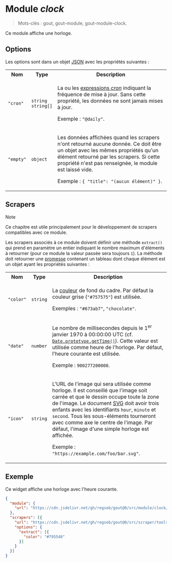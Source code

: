 # Module _clock_

> Mots-clés : gout, gout-module, gout-module-clock.

Ce module affiche une horloge.

## Options

Les options sont dans un objet
[JSON](https://www.json.org/json-fr.html "JavaScript Object Notation") avec les
propriétés suivantes :

<table>
  <tr>
    <th>Nom</th>
    <th>Type</th>
    <th>Description</th>
  </tr>
  <tr>
    <td><code>"cron"</code></td>
    <td><code>string</code><br /><code>string[]</code></td>
    <td>
      <p>
        La ou les
        <a href="https://www.npmjs.com/package/cronnor#expression-cron">expressions
        <em>cron</em></a> indiquant la fréquence de mise à jour. Sans cette
        propriété, les données ne sont jamais mises à jour.
      </p>
      <p>
        Exemple : <code>"@daily"</code>.
      </p>
    </td>
  </tr>
  <tr>
    <td><code>"empty"</code></td>
    <td><code>object</code></td>
    <td>
      <p>
        Les données affichées quand les scrapers n'ont retourné aucune donnée.
        Ce doit être un objet avec les mêmes propriétés qu'un élément retourné
        par les scrapers. Si cette propriété n'est pas renseignée, le module est
        laissé vide.
      </p>
      <p>
        Exemple : <code>{ "title": "(aucun élément)" }</code>.
      </p>
    </td>
  </tr>
</table>

## Scrapers

> [!NOTE]
> Ce chapitre est utile principalement pour le développement de scrapers
> compatibles avec ce module.

Les scrapers associés à ce module doivent définir une méthode `extract()` qui
prend en paramètre un entier indiquant le nombre maximum d'éléments à retourner
(pour ce module la valeur passée sera toujours `1`). La méthode doit retourner
une
[promesse](https://developer.mozilla.org/Web/JavaScript/Reference/Global_Objects/Promise)
contenant un tableau dont chaque élément est un objet ayant les propriétés
suivantes :

<table>
  <tr>
    <th>Nom</th>
    <th>Type</th>
    <th>Description</th>
  </tr>
  <tr>
    <td><code>"color"</code></td>
    <td><code>string</code></td>
    <td>
      <p>
        La
        <a href="https://developer.mozilla.org/CSS/color_value">couleur</a> de
        fond du cadre. Par défaut la couleur grise (<code>"#757575"</code>) est
        utilisée.
      </p>
      <p>
        Exemples : <code>"#673ab7"</code>, <code>"chocolate"</code>.
      </p>
    </td>
  </tr>
  <tr>
    <td><code>"date"</code></td>
    <td><code>number</code></td>
    <td>
      <p>
        Le nombre de millisecondes depuis le 1<sup>er</sup> janvier 1970 à
        00:00:00 UTC (cf.
        <a href="https://developer.mozilla.org/JavaScript/Reference/Global_Objects/Date/getTime"><code>Date.prototype.getTime()</code></a>).
        Cette valeur est utilisée comme heure de l'horloge. Par défaut, l'heure
        courante est utilisée.
      </p>
      <p>
        Exemple : <code>900277200000</code>.
      </p>
    </td>
  </tr>
  <tr>
    <td><code>"icon"</code></td>
    <td><code>string</code></td>
    <td>
      <p>
        L'URL de l'image qui sera utilisée comme horloge. Il est conseillé que
        l'image soit carrée et que le dessin occupe toute la zone de l'image. Le
        document <a href="https://www.w3.org/Graphics/SVG/">SVG</a> doit avoir
        trois enfants avec les identifiants <code>hour</code>,
        <code>minute</code> et <code>second</code>. Tous les sous-éléments
        tourneront avec comme axe le centre de l'image. Par défaut, l'image
        d'une simple horloge est affichée.
      </p>
      <p>
        Exemple : <code>"https://example.com/foo/bar.svg"</code>.
      </p>
    </td>
  </tr>
</table>

## Exemple

Ce widget affiche une horloge avec l'heure courante.

```JSON
{
  "module": {
    "url": "https://cdn.jsdelivr.net/gh/regseb/gout@0/src/module/clock/clock.js"
  },
  "scrapers": [{
    "url": "https://cdn.jsdelivr.net/gh/regseb/gout@0/src/scraper/tools/repeater/repeater.js",
    "options": {
      "extract": [{
        "color": "#795548"
      }]
    }
  }]
}
```
